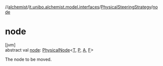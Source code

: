 //[alchemist](../../../index.md)/[it.unibo.alchemist.model.interfaces](../index.md)/[PhysicalSteeringStrategy](index.md)/[node](node.md)

# node

[jvm]\
abstract val [node](node.md): [PhysicalNode](../-physical-node/index.md)<[T](index.md), [P](index.md), [A](index.md), [F](index.md)>

The node to be moved.
